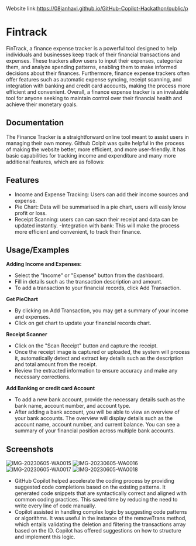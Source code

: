 Website link:https://08janhavi.github.io/GitHub-Copilot-Hackathon/public/p

# Fintrack

FinTrack, a finance expense tracker is a powerful tool designed to help individuals and businesses keep track of their financial transactions and expenses. These trackers allow users to input their expenses, categorize them, and analyze spending patterns, enabling them to make informed decisions about their finances. Furthermore, finance expense trackers often offer features such as automatic expense syncing, receipt scanning, and integration with banking and credit card accounts, making the process more efficient and convenient. Overall, a finance expense tracker is an invaluable tool for anyone seeking to maintain control over their financial health and achieve their monetary goals.



## Documentation

The Finance Tracker is a straightforward online tool meant to assist users in managing their own money. Github Colpit was quite helpful in the process of making the website better, more efficient, and more user-friendly. It has basic capabilities for tracking income and expenditure and many more additional features, which are as follows:




## Features

- Income and Expense Tracking: Users can add their income  sources and expense.
- Pie Chart: Data will be summarised in a pie chart, users will easly know profit or loss.
- Receipt Scanning: users can can sacn their receipt and data can be updated instantly.
-Integration with bank: This will make the process more efficient and convenient, to track their finance.


## Usage/Examples

**Adding Income and Expenses:**
   - Select the "Income" or "Expense" button from the dashboard.
   - Fill in details such as the transaction description and amount.
   - To add a transaction to your financial records, click Add Transaction.

**Get PieChart**
   -  By clicking on Add Transaction, you may get a summary of your income and expenses.
   -  Click on get chart to update your financial records chart.

**Receipt Scanner**
   - Click on the "Scan Receipt" button and capture the receipt.
   - Once the receipt image is captured or uploaded, the system will process it, automatically detect and extract key details such as the description and total amount from the receipt.
   - Review the extracted information to ensure accuracy and make any necessary corrections.

**Add Banking or credit card Account**
   - To add a new bank account, provide the necessary details such as the bank name, account number, and account type.
   - After adding a bank account, you will be able to view an overview of your bank accounts. The overview will display details such as the account name, account number, and current balance. You can see a summary of your financial position across multiple bank accounts.




## Screenshots
![IMG-20230605-WA0015](https://github.com/08Janhavi/GitHub-Copilot-Hackathon/assets/116000404/12fab400-d0c8-4575-848f-d2834a4f012e)
![IMG-20230605-WA0016](https://github.com/08Janhavi/GitHub-Copilot-Hackathon/assets/116000404/d7901f55-7447-4a9e-a05c-3760ad71b93a)
![IMG-20230605-WA0017](https://github.com/08Janhavi/GitHub-Copilot-Hackathon/assets/116000404/b01f7c7a-65d7-4bc4-98e8-e6a5bb536562)
![IMG-20230605-WA0018](https://github.com/08Janhavi/GitHub-Copilot-Hackathon/assets/116000404/9f14bfc7-c39b-46b4-9322-c021f77d6894)

- GitHub Copilot helped accelerate the coding process by providing suggested code completions based on the existing patterns. It generated code snippets that are syntactically correct and aligned with common coding practices. This saved time by reducing the need to write every line of code manually.
- Copilot assisted in handling complex logic by suggesting code patterns or algorithms. It was useful in the instance of the removeTrans method, which entails validating the deletion and filtering the transactions array based on the ID. Copilot has offered suggestions on how to structure and implement this logic.
